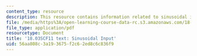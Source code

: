 ```yaml
---
content_type: resource
description: This resource contains information related to sinusoidal input.
file: /media/https%3A/open-learning-course-data-rc.s3.amazonaws.com/18-03sc-differential-equations-fall-2011/56aa808c3a193675f2c62ed8c6c836f9_MIT18_03SCF11_s14_3text.pdf
file_type: application/pdf
resourcetype: Document
title: '18.03SCF11 text: Sinusoidal Input'
uid: 56aa808c-3a19-3675-f2c6-2ed8c6c836f9
---
```

